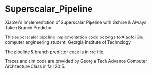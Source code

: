 # Superscalar_Pipeline
Xiaofei's Implementation of Superscalar Pipeline with Gshare &amp; Always Taken Branch Predictor

This superscalar pipeline implementation code belongs to Xiaofei Qiu, computer engineering student, Georgia Institute of Technology

The pipeline & branch predictor code is in src file.

Traces and sim code are provided by Georgia Tech Advance Computer Architecture Class in fall 2015. 


